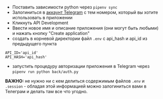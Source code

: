 - Поставить зависимости python через `pipenv sync`
- Залогиниться в [аккаунт Telegram](https://my.telegram.org/) с тем номером, который вы хотите использовать в приложении
- Кликнуть API Development
- Ввести новое имя и описание приложения (они могут быть любыми) и нажать кнопку "Create application"
- создать в корневой директории файл `.env` с api_hash и api_id из предыдущего пункта

```
API_ID='api_id'
API_HASH='api_hash'
```

- запустить процедуру авторизации приложения в Telegram через `pipenv run python back/auth.py`

**ВАЖНО:** не нужно ни с кем делиться содержимым файлов `.env` и `.session` - обладая этой информацией можно залогиниться вами в Телеграм и делать там все что угодно.